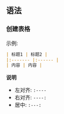 ## 语法
### 创建表格
示例:
```markdown
| 标题1 | 标题2 |
|:------- |:------ |
| 内容 | 内容 |
```
**说明**
* 左对齐: `:----`
* 右对齐: `----:`
* 居中: `:---:`

